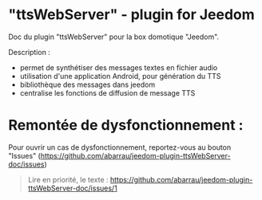 # "ttsWebServer" - plugin for Jeedom
Doc du plugin "ttsWebServer" pour la box domotique "Jeedom". 

Description : 
- permet de synthétiser des messages textes en fichier audio
- utilisation d'une application Android, pour génération du TTS
- bibliothèque des messages dans jeedom
- centralise les fonctions de diffusion de message TTS

# Remontée de dysfonctionnement : 
Pour ouvrir un cas de dysfonctionnement, reportez-vous au bouton "Issues" (https://github.com/abarrau/jeedom-plugin-ttsWebServer-doc/issues)

> Lire en priorité, le texte : https://github.com/abarrau/jeedom-plugin-ttsWebServer-doc/issues/1
